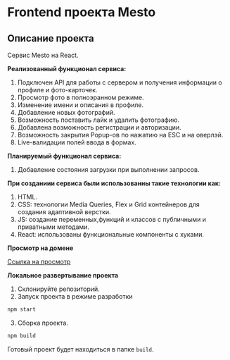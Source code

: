 # **Frontend проекта Mesto**

## **Описание проекта**

Cервис Mesto на React.

**Реализованный функционал сервиса:**

1. Подключен API для работы с сервером и получения информации о профиле и фото-карточек.
2. Просмотр фото в полноэранном режиме.
3. Изменение имени и описания в профиле.
4. Добавление новых фотографий.
5. Возможность поставить лайк и удалить фотографию.
6. Добавлена возможность регистрации и авторизации.
7. Возможность закрытия Popup-ов по нажатию на ESC и на оверлэй. 
8. Live-валидации полей ввода в формах.

**Планируемый функционал сервиса:**

1. Добавление состояния загрузки при выполнении запросов.


**При созданиии сервиса были использованны такие технологии как:**

1. HTML.
2. CSS: технологии Media Queries, Flex и Grid контейнеров для создания адаптивной верстки.
3. JS: создание переменных,функций и классов с публичными и приватными методами.
4. React: использованы функциональные компоненты с хуками.

**Просмотр на домене**

[Ссылка на просмотр](https://domainname.khantagiev.nomoredomains.club/)

**Локальное развертывание проекта**

1. Склонируйте репозиторий.
2. Запуск проекта в режиме разработки

```sh
npm start
```

3. Сборка проекта.

```sh
npm build
```

Готовый проект будет находиться в папке `build`.
